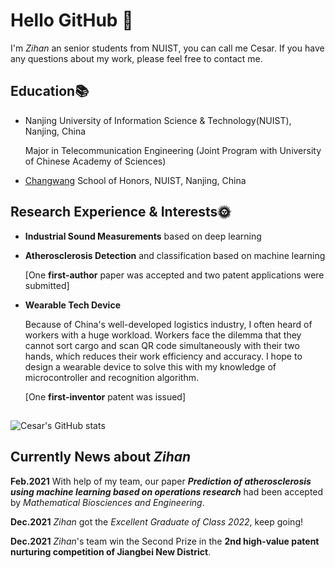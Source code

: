 # Hello GitHub 👋

I'm *Zihan* an senior students from NUIST, you can call me Cesar. If you have any questions about my work, please feel free to contact me.

## Education📚

- Nanjing University of Information Science & Technology(NUIST), Nanjing, China

  Major in Telecommunication Engineering (Joint Program with University of Chinese Academy of Sciences)
  
- <a href="https://zh.wikipedia.org/wiki/%E6%B6%82%E9%95%BF%E6%9C%9B" target="_blank">Changwang</a> School of Honors,  NUIST, Nanjing, China

## Research Experience & Interests🌞

- **Industrial Sound Measurements** based on deep learning
- **Atherosclerosis Detection** and classification based on machine learning

  \[One **first-author** paper was accepted and two patent applications were submitted]
- **Wearable Tech Device**

  Because of China's well-developed logistics industry, I often heard of workers with a huge workload. Workers face the dilemma that they cannot sort cargo and scan QR code simultaneously with their two hands, which reduces their work efficiency and accuracy. I hope to design a wearable device to solve this with my knowledge of microcontroller and recognition algorithm.

  \[One **first-inventor** patent was issued]

## 
![Cesar's GitHub stats](https://github-readme-stats.vercel.app/api?username=Cesartwothousands&theme=merko)

## Currently News about *Zihan*

**Feb.2021**    With help of my team, our paper ***Prediction of atherosclerosis using machine learning based on operations research*** had been accepted by *Mathematical Biosciences and Engineering*.

**Dec.2021**    *Zihan* got the *Excellent Graduate of Class 2022*, keep going!

**Dec.2021**    *Zihan*'s team win the Second Prize in the **2nd high-value patent nurturing competition of Jiangbei New District**.


<!--
[![Top Langs](https://github-readme-stats.vercel.app/api/top-langs/?username=Cesartwothousands&layout=compact)](https://github.com/anuraghazra/github-readme-stats)
-->
